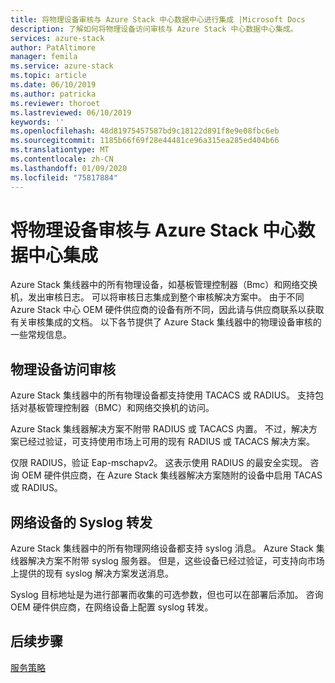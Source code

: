 ```yaml
---
title: 将物理设备审核与 Azure Stack 中心数据中心进行集成 |Microsoft Docs
description: 了解如何将物理设备访问审核与 Azure Stack 中心数据中心集成。
services: azure-stack
author: PatAltimore
manager: femila
ms.service: azure-stack
ms.topic: article
ms.date: 06/10/2019
ms.author: patricka
ms.reviewer: thoroet
ms.lastreviewed: 06/10/2019
keywords: ''
ms.openlocfilehash: 48d81975457587bd9c18122d891f8e9e08fbc6eb
ms.sourcegitcommit: 1185b66f69f28e44481ce96a315ea285ed404b66
ms.translationtype: MT
ms.contentlocale: zh-CN
ms.lasthandoff: 01/09/2020
ms.locfileid: "75817884"
---
```

# <a name="integrate-physical-device-auditing-with-your-azure-stack-hub-datacenter"></a>将物理设备审核与 Azure Stack 中心数据中心集成

Azure Stack 集线器中的所有物理设备，如基板管理控制器（Bmc）和网络交换机，发出审核日志。 可以将审核日志集成到整个审核解决方案中。 由于不同 Azure Stack 中心 OEM 硬件供应商的设备有所不同，因此请与供应商联系以获取有关审核集成的文档。 以下各节提供了 Azure Stack 集线器中的物理设备审核的一些常规信息。  

## <a name="physical-device-access-auditing"></a>物理设备访问审核

Azure Stack 集线器中的所有物理设备都支持使用 TACACS 或 RADIUS。 支持包括对基板管理控制器（BMC）和网络交换机的访问。

Azure Stack 集线器解决方案不附带 RADIUS 或 TACACS 内置。 不过，解决方案已经过验证，可支持使用市场上可用的现有 RADIUS 或 TACACS 解决方案。

仅限 RADIUS，验证 Eap-mschapv2。 这表示使用 RADIUS 的最安全实现。 咨询 OEM 硬件供应商，在 Azure Stack 集线器解决方案随附的设备中启用 TACAS 或 RADIUS。

## <a name="syslog-forwarding-for-network-devices"></a>网络设备的 Syslog 转发

Azure Stack 集线器中的所有物理网络设备都支持 syslog 消息。 Azure Stack 集线器解决方案不附带 syslog 服务器。 但是，这些设备已经过验证，可支持向市场上提供的现有 syslog 解决方案发送消息。

Syslog 目标地址是为进行部署而收集的可选参数，但也可以在部署后添加。 咨询 OEM 硬件供应商，在网络设备上配置 syslog 转发。

## <a name="next-steps"></a>后续步骤

[服务策略](azure-stack-servicing-policy.md)
